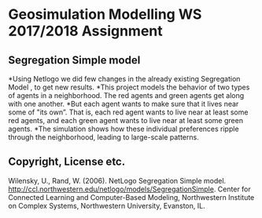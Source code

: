 # Geosimulation Modelling WS 2017/2018 Assignment

## Segregation Simple model

*Using Netlogo we did few changes in the already existing Segregation Model , to get new results.
*This project models the behavior of two types of agents in a neighborhood. The red agents and green agents get along with one another. 
*But each agent wants to make sure that it lives near some of "its own”. That is, each red agent wants to live near at least some red agents, and each green agent wants to live near at least some green agents. 
*The simulation shows how these individual preferences ripple through the neighborhood, leading to large-scale patterns.

## Copyright, License etc.
Wilensky, U., Rand, W. (2006). NetLogo Segregation Simple model. http://ccl.northwestern.edu/netlogo/models/SegregationSimple. Center for Connected Learning and Computer-Based Modeling, Northwestern Institute on Complex Systems, Northwestern University, Evanston, IL.
